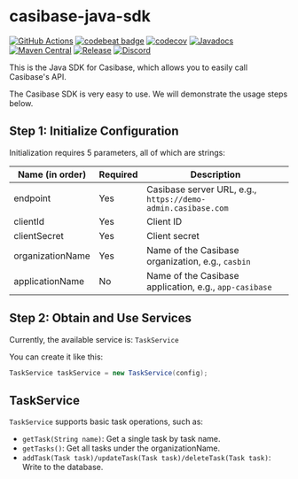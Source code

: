 # casibase-java-sdk

[![GitHub Actions](https://github.com/casibase/casibase-java-sdk/actions/workflows/maven-ci.yml/badge.svg)](https://github.com/casibase/casibase-java-sdk/actions/workflows/maven-ci.yml)
[![codebeat badge](https://codebeat.co/badges/e3e92eff-8b71-4903-9764-5126e855b3b6)](https://codebeat.co/projects/github-com-casibase-casibase-java-sdk-master)
[![codecov](https://codecov.io/gh/casibase/casibase-java-sdk/branch/master/graph/badge.svg?token=1C2FSTN4J8)](https://codecov.io/gh/casibase/casibase-java-sdk)
[![Javadocs](https://www.javadoc.io/badge/org.casbin/casibase-java-sdk.svg)](https://www.javadoc.io/doc/org.casbin/casibase-java-sdk)
[![Maven Central](https://img.shields.io/maven-central/v/org.casbin/casibase-java-sdk.svg)](https://mvnrepository.com/artifact/org.casbin/casibase-java-sdk/latest)
[![Release](https://img.shields.io/github/release/casibase/casibase-java-sdk.svg)](https://github.com/casibase/casibase-java-sdk/releases/latest)
[![Discord](https://img.shields.io/discord/1022748306096537660?logo=discord&label=discord&color=5865F2)](https://discord.gg/5rPsrAzK7S)

This is the Java SDK for Casibase, which allows you to easily call Casibase's API.

The Casibase SDK is very easy to use. We will demonstrate the usage steps below.

## Step 1: Initialize Configuration

Initialization requires 5 parameters, all of which are strings:

| Name (in order)  | Required | Description                                                  |
|------------------|----------|--------------------------------------------------------------|
| endpoint         | Yes      | Casibase server URL, e.g., `https://demo-admin.casibase.com` |
| clientId         | Yes      | Client ID                                                    |
| clientSecret     | Yes      | Client secret                                                |
| organizationName | Yes      | Name of the Casibase organization, e.g., `casbin`            |
| applicationName  | No       | Name of the Casibase application, e.g., `app-casibase`       |

## Step 2: Obtain and Use Services

Currently, the available service is: `TaskService`

You can create it like this:

```java
TaskService taskService = new TaskService(config);
```

## TaskService

`TaskService` supports basic task operations, such as:

- `getTask(String name)`: Get a single task by task name.
- `getTasks()`: Get all tasks under the organizationName.
- `addTask(Task task)/updateTask(Task task)/deleteTask(Task task)`: Write to the database.
